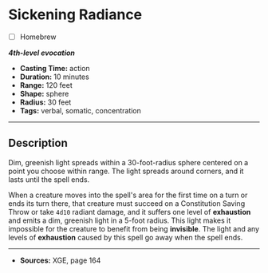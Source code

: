 # Sickening Radiance
- [ ] Homebrew

***4th-level evocation***
- **Casting Time:** action
- **Duration:** 10 minutes
- **Range:** 120 feet
- **Shape:** sphere
- **Radius:** 30 feet
- **Tags:** verbal, somatic, concentration

---

## Description
Dim, greenish light spreads within a 30-foot-radius sphere centered on a point you choose within range.
The light spreads around corners, and it lasts until the spell ends.

When a creature moves into the spell's area for the first time on a turn or ends its turn there, that creature must succeed on a Constitution Saving Throw or take `4d10` radiant damage, and it suffers one level of **exhaustion** and emits a dim, greenish light in a 5-foot radius.
This light makes it impossible for the creature to benefit from being **invisible**.
The light and any levels of **exhaustion** caused by this spell go away when the spell ends.

---

- **Sources:** XGE, page 164
